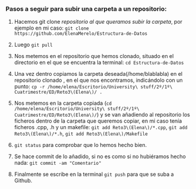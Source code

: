 ### Pasos a seguir para subir una carpeta a un repositorio:
1. Hacemos git clone *repositorio al que queramos subir la carpeta*, por ejemplo en mi caso:
`git clone https://github.com/ElenaMerelo/Estructura-de-Datos`

2. Luego `git pull`
3. Nos metemos en el repositorio que hemos clonado, situado en el directorio en el que se encuentra la terminal:
`cd Estructura-de-Datos`

4. Una vez dentro copiamos la carpeta deseada(/home/blablabla) en el repositorio clonado , en el que nos encontramos, indicándolo con un punto:
`cp -r /home/elena/Escritorio/University\ stuff/2º/1º\ Cuatrimestre/ED/Reto3\(Elena\)/ .`

5. Nos metemos en la carpeta copiada (`cd /home/elena/Escritorio/University\ stuff/2º/1º\ Cuatrimestre/ED/Reto3\(Elena\)/`) y se van añadiendo al repositorio los ficheros dentro de la carpeta que queremos copiar, en mi caso tenía ficheros .cpp, .h y un makefile:
`git add Reto3\(Elena\)/*.cpp`, `git add Reto3\(Elena\)/*.h`, `git add Reto3\(Elena\)/Makefile`

6. `git status` para comprobar que lo hemos hecho bien.

7. Se hace commit de lo añadido, si no es como si no hubiéramos hecho nada: `git commit -am "Comentario"`

8. Finalmente se escribe en la terminal `git push` para que se suba a Github.
